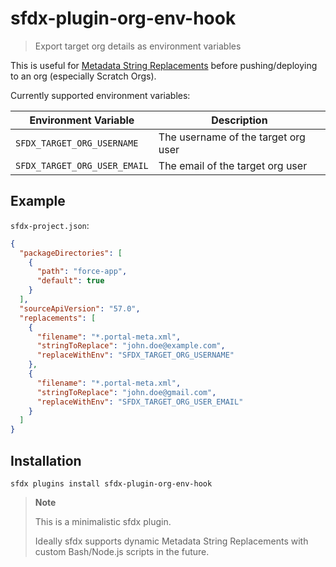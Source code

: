 # sfdx-plugin-org-env-hook

> Export target org details as environment variables

This is useful for [Metadata String Replacements](https://developer.salesforce.com/docs/atlas.en-us.sfdx_dev.meta/sfdx_dev/sfdx_dev_ws_string_replace.htm) before pushing/deploying to an org (especially Scratch Orgs).

Currently supported environment variables:

| Environment Variable         | Description                         |
| ---------------------------- | ----------------------------------- |
| `SFDX_TARGET_ORG_USERNAME`   | The username of the target org user |
| `SFDX_TARGET_ORG_USER_EMAIL` | The email of the target org user    |

## Example

`sfdx-project.json`:

```json
{
  "packageDirectories": [
    {
      "path": "force-app",
      "default": true
    }
  ],
  "sourceApiVersion": "57.0",
  "replacements": [
    {
      "filename": "*.portal-meta.xml",
      "stringToReplace": "john.doe@example.com",
      "replaceWithEnv": "SFDX_TARGET_ORG_USERNAME"
    },
    {
      "filename": "*.portal-meta.xml",
      "stringToReplace": "john.doe@gmail.com",
      "replaceWithEnv": "SFDX_TARGET_ORG_USER_EMAIL"
    }
  ]
}
```

## Installation

```console
sfdx plugins install sfdx-plugin-org-env-hook
```

> **Note**
>
> This is a minimalistic sfdx plugin.
>
> Ideally sfdx supports dynamic Metadata String Replacements with custom Bash/Node.js scripts in the future.
